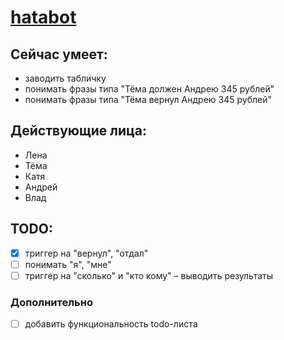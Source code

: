 # [hatabot](https://t.me/hatabot)


## Сейчас умеет: 
- заводить табличку
- понимать фразы типа "Тёма должен Андрею 345 рублей"
- понимать фразы типа "Тёма вернул Андрею 345 рублей"

## Действующие лица: 
- Лена 
- Тёма 
- Катя
- Андрей
- Влад

## TODO: 
- [x] триггер на "вернул", "отдал"
- [ ] понимать "я", "мне"
- [ ] триггер на "сколько" и "кто кому" – выводить результаты
    
### Дополнительно 
- [ ] добавить функциональность todo-листа 

